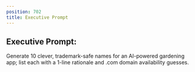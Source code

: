 ```yaml
---
position: 702
title: Executive Prompt
---
```


## Executive Prompt:

Generate 10 clever, trademark-safe names for an AI-powered gardening app; list each with a 1-line rationale and .com domain availability guesses.